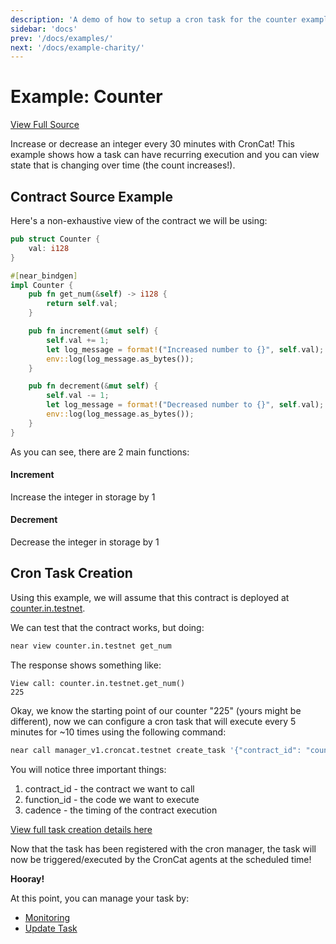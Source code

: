 ```yaml
---
description: 'A demo of how to setup a cron task for the counter example'
sidebar: 'docs'
prev: '/docs/examples/'
next: '/docs/example-charity/'
---
```


# Example: Counter

[View Full Source](https://github.com/Cron-Near/contracts/tree/main/examples/counter)

Increase or decrease an integer every 30 minutes with CronCat! This example shows how a task can have recurring execution and you can view state that is changing over time (the count increases!).

## Contract Source Example

Here's a non-exhaustive view of the contract we will be using:

```rust
pub struct Counter {
    val: i128
}

#[near_bindgen]
impl Counter {
    pub fn get_num(&self) -> i128 {
        return self.val;
    }

    pub fn increment(&mut self) {
        self.val += 1;
        let log_message = format!("Increased number to {}", self.val);
        env::log(log_message.as_bytes());
    }

    pub fn decrement(&mut self) {
        self.val -= 1;
        let log_message = format!("Decreased number to {}", self.val);
        env::log(log_message.as_bytes());
    }
}
```

As you can see, there are 2 main functions:

#### Increment

Increase the integer in storage by 1

#### Decrement

Decrease the integer in storage by 1

## Cron Task Creation

Using this example, we will assume that this contract is deployed at [counter.in.testnet](https://explorer.testnet.near.org/accounts/counter.in.testnet).

We can test that the contract works, but doing:

```bash
near view counter.in.testnet get_num
```

The response shows something like: 

```
View call: counter.in.testnet.get_num()
225
```

Okay, we know the starting point of our counter "225" (yours might be different), now we can configure a cron task that will execute every 5 minutes for ~10 times using the following command:

```bash
near call manager_v1.croncat.testnet create_task '{"contract_id": "counter.in.testnet","function_id": "increment","cadence": "* */5 * * * *","recurring": true,"deposit": "0","gas": 9000000000000}' --accountId YOUR_ACCOUNT.testnet --amount 2
```

You will notice three important things:
1. contract_id - the contract we want to call
2. function_id - the code we want to execute
3. cadence - the timing of the contract execution

[View full task creation details here](/docs/task-creation)

Now that the task has been registered with the cron manager, the task will now be triggered/executed by the CronCat agents at the scheduled time! 

**Hooray!**

At this point, you can manage your task by:

* [Monitoring](/docs/task-monitoring)
* [Update Task](/docs/task-creation)

